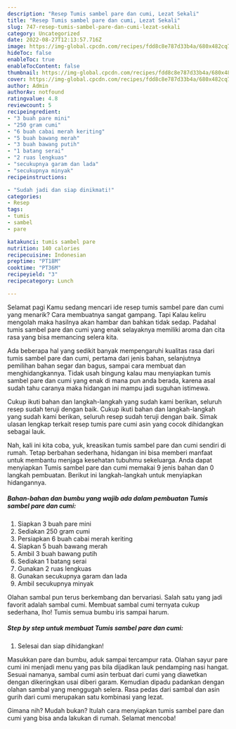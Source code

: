 ```yaml
---
description: "Resep Tumis sambel pare dan cumi, Lezat Sekali"
title: "Resep Tumis sambel pare dan cumi, Lezat Sekali"
slug: 747-resep-tumis-sambel-pare-dan-cumi-lezat-sekali
category: Uncategorized
date: 2022-08-27T12:13:57.716Z
image: https://img-global.cpcdn.com/recipes/fdd8c8e787d33b4a/680x482cq70/tumis-sambel-pare-dan-cumi-foto-resep-utama.jpg
hideToc: false
enableToc: true
enableTocContent: false
thumbnail: https://img-global.cpcdn.com/recipes/fdd8c8e787d33b4a/680x482cq70/tumis-sambel-pare-dan-cumi-foto-resep-utama.jpg
cover: https://img-global.cpcdn.com/recipes/fdd8c8e787d33b4a/680x482cq70/tumis-sambel-pare-dan-cumi-foto-resep-utama.jpg
author: Admin
authorAv: notfound
ratingvalue: 4.8
reviewcount: 5
recipeingredient:
- "3 buah pare mini"
- "250 gram cumi"
- "6 buah cabai merah keriting"
- "5 buah bawang merah"
- "3 buah bawang putih"
- "1 batang serai"
- "2 ruas lengkuas"
- "secukupnya garam dan lada"
- "secukupnya minyak"
recipeinstructions:

- "Sudah jadi dan siap dinikmati!"
categories:
- Resep
tags:
- tumis
- sambel
- pare

katakunci: tumis sambel pare 
nutrition: 140 calories
recipecuisine: Indonesian
preptime: "PT18M"
cooktime: "PT36M"
recipeyield: "3"
recipecategory: Lunch

---
```



Selamat pagi Kamu sedang mencari ide resep tumis sambel pare dan cumi yang menarik? Cara membuatnya sangat gampang. Tapi Kalau keliru mengolah maka hasilnya akan hambar dan bahkan tidak sedap. Padahal tumis sambel pare dan cumi yang enak selayaknya memiliki aroma dan cita rasa yang bisa memancing selera kita.


Ada beberapa hal yang sedikit banyak mempengaruhi kualitas rasa dari tumis sambel pare dan cumi, pertama dari jenis bahan, selanjutnya pemilihan bahan segar dan bagus, sampai cara membuat dan menghidangkannya. Tidak usah bingung kalau mau menyiapkan tumis sambel pare dan cumi yang enak di mana pun anda berada, karena asal sudah tahu caranya maka hidangan ini mampu jadi suguhan istimewa.

Cukup ikuti bahan dan langkah-langkah yang sudah kami berikan, seluruh resep sudah teruji dengan baik. Cukup ikuti bahan dan langkah-langkah yang sudah kami berikan, seluruh resep sudah teruji dengan baik. Simak ulasan lengkap terkait resep tumis pare cumi asin yang cocok dihidangkan sebagai lauk.


Nah, kali ini kita coba, yuk, kreasikan tumis sambel pare dan cumi sendiri di rumah. Tetap berbahan sederhana, hidangan ini bisa memberi manfaat untuk membantu menjaga kesehatan tubuhmu sekeluarga. Anda dapat menyiapkan Tumis sambel pare dan cumi memakai 9 jenis bahan dan 0 langkah pembuatan. Berikut ini langkah-langkah untuk menyiapkan hidangannya.

<!--inarticleads1-->

##### Bahan-bahan dan bumbu yang wajib ada dalam pembuatan Tumis sambel pare dan cumi:

1. Siapkan 3 buah pare mini
1. Sediakan 250 gram cumi
1. Persiapkan 6 buah cabai merah keriting
1. Siapkan 5 buah bawang merah
1. Ambil 3 buah bawang putih
1. Sediakan 1 batang serai
1. Gunakan 2 ruas lengkuas
1. Gunakan secukupnya garam dan lada
1. Ambil secukupnya minyak


Olahan sambal pun terus berkembang dan bervariasi. Salah satu yang jadi favorit adalah sambal cumi. Membuat sambal cumi ternyata cukup sederhana, lho! Tumis semua bumbu iris sampai harum. 

<!--inarticleads2-->

##### Step by step untuk membuat Tumis sambel pare dan cumi:


1. Selesai dan siap dihidangkan!

Masukkan pare dan bumbu, aduk sampai tercampur rata. Olahan sayur pare cumi ini menjadi menu yang pas bila dijadikan lauk pendamping nasi hangat. Sesuai namanya, sambal cumi asin terbuat dari cumi yang diawetkan dengan dikeringkan usai diberi garam. Kemudian dipadu padankan dengan olahan sambal yang menggugah selera. Rasa pedas dari sambal dan asin gurih dari cumi merupakan satu kombinasi yang lezat. 

Gimana nih? Mudah bukan? Itulah cara menyiapkan tumis sambel pare dan cumi yang bisa anda lakukan di rumah. Selamat mencoba!
